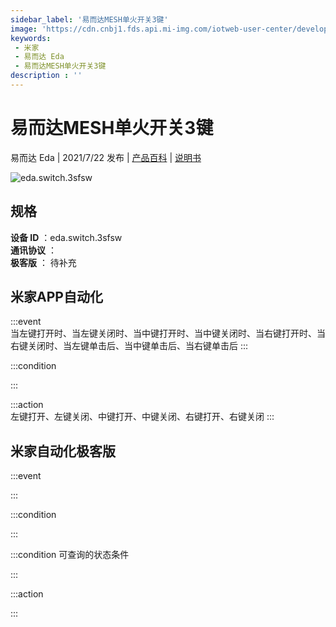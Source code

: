 ```yaml
---
sidebar_label: '易而达MESH单火开关3键'
image: 'https://cdn.cnbj1.fds.api.mi-img.com/iotweb-user-center/developer_1679065658192hGjCjJ08.png?GalaxyAccessKeyId=AKVGLQWBOVIRQ3XLEW&Expires=9223372036854775807&Signature=JTfmqvO5fEHyNM35XqB13B17CSw='
keywords: 
 - 米家
 - 易而达 Eda
 - 易而达MESH单火开关3键
description : ''
---
```

# 易而达MESH单火开关3键

易而达 Eda | 2021/7/22 发布 | [产品百科](https://home.mi.com/webapp/content/baike/product/index.html?model=eda.switch.3sfsw/) | [说明书](https://home.mi.com/views/introduction.html?model=eda.switch.3sfsw&region=cn)

![eda.switch.3sfsw](https://cdn.cnbj1.fds.api.mi-img.com/iotweb-user-center/developer_1679065658192hGjCjJ08.png?GalaxyAccessKeyId=AKVGLQWBOVIRQ3XLEW&Expires=9223372036854775807&Signature=JTfmqvO5fEHyNM35XqB13B17CSw=)

## 规格  
> 
**设备 ID** ：eda.switch.3sfsw  
**通讯协议** ：  
**极客版**  ： 待补充 


## 米家APP自动化  

:::event  
当左键打开时、当左键关闭时、当中键打开时、当中键关闭时、当右键打开时、当右键关闭时、当左键单击后、当中键单击后、当右键单击后
:::

:::condition  

:::

:::action   
左键打开、左键关闭、中键打开、中键关闭、右键打开、右键关闭
:::

## 米家自动化极客版  

:::event  

:::

:::condition  

:::

:::condition 可查询的状态条件  

:::

:::action  

:::

        
